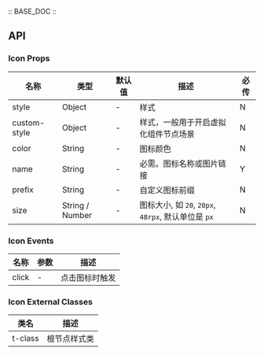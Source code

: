 :: BASE_DOC ::

## API

### Icon Props

名称 | 类型 | 默认值 | 描述 | 必传
-- | -- | -- | -- | --
style | Object | - | 样式 | N
custom-style | Object | - | 样式，一般用于开启虚拟化组件节点场景 | N
color | String | - | 图标颜色 | N
name | String | - | 必需。图标名称或图片链接 | Y
prefix | String | - | 自定义图标前缀 | N
size | String / Number | - | 图标大小, 如 `20`, `20px`, `48rpx`, 默认单位是 `px` | N

### Icon Events

名称 | 参数 | 描述
-- | -- | --
click | \- | 点击图标时触发

### Icon External Classes

类名 | 描述
-- | --
t-class | 根节点样式类

